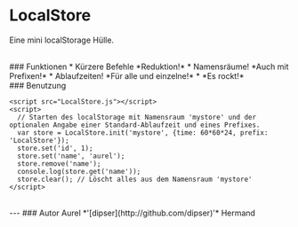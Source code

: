 LocalStore
==========

Eine mini localStorage Hülle.


<br />
### Funktionen
* Kürzere Befehle *Reduktion!*
* Namensräume! *Auch mit Prefixen!*
* Ablaufzeiten! *Für alle und einzelne!*
* *Es rockt!*

<br />
### Benutzung

```
<script src="LocalStore.js"></script>
<script>
  // Starten des localStorage mit Namensraum 'mystore' und der optionalen Angabe einer Standard-Ablaufzeit und eines Prefixes.
  var store = LocalStore.init('mystore', {time: 60*60*24, prefix: 'LocalStore'});
  store.set('id', 1);
  store.set('name', 'aurel');
  store.remove('name');
  console.log(store.get('name'));
  store.clear(); // Löscht alles aus dem Namensraum 'mystore'
</script>
```

<br />
---
### Autor
Aurel *'[dipser](http://github.com/dipser)'* Hermand
